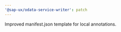 ```yaml
---
'@sap-ux/odata-service-writer': patch
---
```


Improved manifest.json template for local annotations.
